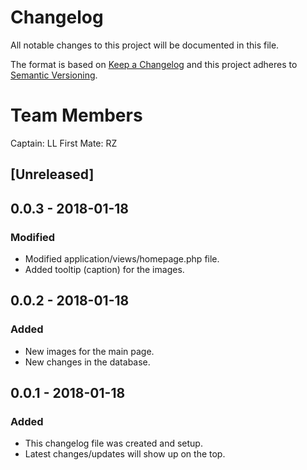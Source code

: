 # Changelog
All notable changes to this project will be documented in this file.

The format is based on [Keep a Changelog](http://keepachangelog.com/en/1.0.0/)
and this project adheres to [Semantic Versioning](http://semver.org/spec/v2.0.0.html).

# Team Members
Captain: LL
First Mate: RZ

## [Unreleased]

## 0.0.3 - 2018-01-18
### Modified
- Modified application/views/homepage.php file.
- Added tooltip (caption) for the images.

## 0.0.2 - 2018-01-18
### Added
- New images for the main page.
- New changes in the database.

## 0.0.1 - 2018-01-18
### Added
- This changelog file was created and setup.
- Latest changes/updates will show up on the top.
